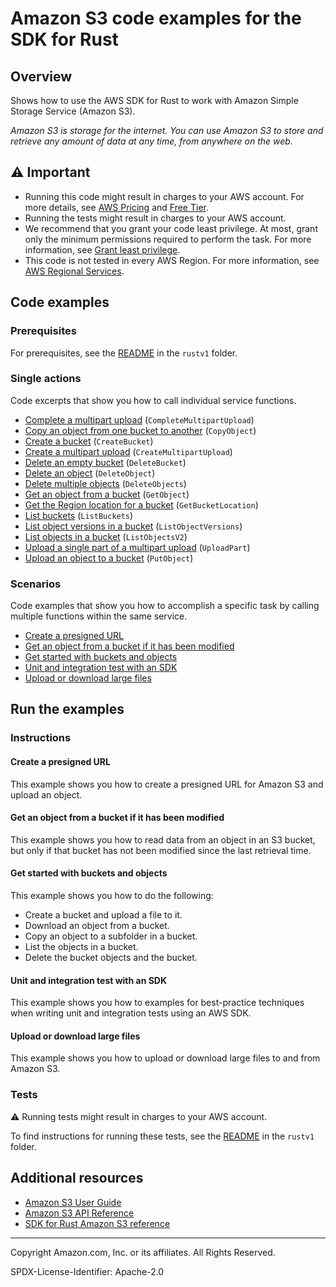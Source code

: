 # Amazon S3 code examples for the SDK for Rust

## Overview

Shows how to use the AWS SDK for Rust to work with Amazon Simple Storage Service (Amazon S3).

<!--custom.overview.start-->
<!--custom.overview.end-->

_Amazon S3 is storage for the internet. You can use Amazon S3 to store and retrieve any amount of data at any time, from anywhere on the web._

## ⚠ Important

* Running this code might result in charges to your AWS account. For more details, see [AWS Pricing](https://aws.amazon.com/pricing/) and [Free Tier](https://aws.amazon.com/free/).
* Running the tests might result in charges to your AWS account.
* We recommend that you grant your code least privilege. At most, grant only the minimum permissions required to perform the task. For more information, see [Grant least privilege](https://docs.aws.amazon.com/IAM/latest/UserGuide/best-practices.html#grant-least-privilege).
* This code is not tested in every AWS Region. For more information, see [AWS Regional Services](https://aws.amazon.com/about-aws/global-infrastructure/regional-product-services).

<!--custom.important.start-->
<!--custom.important.end-->

## Code examples

### Prerequisites

For prerequisites, see the [README](../../README.md#Prerequisites) in the `rustv1` folder.


<!--custom.prerequisites.start-->
<!--custom.prerequisites.end-->

### Single actions

Code excerpts that show you how to call individual service functions.

- [Complete a multipart upload](src/bin/s3-multipart-upload.rs#L136) (`CompleteMultipartUpload`)
- [Copy an object from one bucket to another](src/s3-service-lib.rs#L99) (`CopyObject`)
- [Create a bucket](src/s3-service-lib.rs#L156) (`CreateBucket`)
- [Create a multipart upload](src/bin/s3-multipart-upload.rs#L48) (`CreateMultipartUpload`)
- [Delete an empty bucket](src/s3-service-lib.rs#L23) (`DeleteBucket`)
- [Delete an object](src/bin/delete-object.rs#L30) (`DeleteObject`)
- [Delete multiple objects](src/s3-service-lib.rs#L31) (`DeleteObjects`)
- [Get an object from a bucket](src/bin/get-object.rs#L20) (`GetObject`)
- [Get the Region location for a bucket](src/bin/list-buckets.rs#L26) (`GetBucketLocation`)
- [List buckets](src/bin/list-buckets.rs#L26) (`ListBuckets`)
- [List object versions in a bucket](src/bin/list-object-versions.rs#L26) (`ListObjectVersions`)
- [List objects in a bucket](src/s3-service-lib.rs#L73) (`ListObjectsV2`)
- [Upload a single part of a multipart upload](src/bin/s3-multipart-upload.rs#L112) (`UploadPart`)
- [Upload an object to a bucket](src/s3-service-lib.rs#L137) (`PutObject`)

### Scenarios

Code examples that show you how to accomplish a specific task by calling multiple
functions within the same service.

- [Create a presigned URL](src/bin/put-object-presigned.rs)
- [Get an object from a bucket if it has been modified](src/bin/if-modified-since.rs)
- [Get started with buckets and objects](src/bin/s3-getting-started.rs)
- [Unit and integration test with an SDK](Cargo.toml)
- [Upload or download large files](src/bin/s3-multipart-upload.rs)


<!--custom.examples.start-->
<!--custom.examples.end-->

## Run the examples

### Instructions


<!--custom.instructions.start-->
<!--custom.instructions.end-->



#### Create a presigned URL

This example shows you how to create a presigned URL for Amazon S3 and upload an object.


<!--custom.scenario_prereqs.s3_Scenario_PresignedUrl.start-->
<!--custom.scenario_prereqs.s3_Scenario_PresignedUrl.end-->


<!--custom.scenarios.s3_Scenario_PresignedUrl.start-->
<!--custom.scenarios.s3_Scenario_PresignedUrl.end-->

#### Get an object from a bucket if it has been modified

This example shows you how to read data from an object in an S3 bucket, but only if that bucket has not been modified since the last retrieval time.


<!--custom.scenario_prereqs.s3_GetObject_IfModifiedSince.start-->
<!--custom.scenario_prereqs.s3_GetObject_IfModifiedSince.end-->


<!--custom.scenarios.s3_GetObject_IfModifiedSince.start-->
<!--custom.scenarios.s3_GetObject_IfModifiedSince.end-->

#### Get started with buckets and objects

This example shows you how to do the following:

- Create a bucket and upload a file to it.
- Download an object from a bucket.
- Copy an object to a subfolder in a bucket.
- List the objects in a bucket.
- Delete the bucket objects and the bucket.

<!--custom.scenario_prereqs.s3_Scenario_GettingStarted.start-->
<!--custom.scenario_prereqs.s3_Scenario_GettingStarted.end-->


<!--custom.scenarios.s3_Scenario_GettingStarted.start-->
<!--custom.scenarios.s3_Scenario_GettingStarted.end-->

#### Unit and integration test with an SDK

This example shows you how to examples for best-practice techniques when writing unit and integration tests using an AWS SDK.


<!--custom.scenario_prereqs.cross_Testing.start-->
<!--custom.scenario_prereqs.cross_Testing.end-->


<!--custom.scenarios.cross_Testing.start-->
<!--custom.scenarios.cross_Testing.end-->

#### Upload or download large files

This example shows you how to upload or download large files to and from Amazon S3.


<!--custom.scenario_prereqs.s3_Scenario_UsingLargeFiles.start-->
<!--custom.scenario_prereqs.s3_Scenario_UsingLargeFiles.end-->


<!--custom.scenarios.s3_Scenario_UsingLargeFiles.start-->
<!--custom.scenarios.s3_Scenario_UsingLargeFiles.end-->

### Tests

⚠ Running tests might result in charges to your AWS account.


To find instructions for running these tests, see the [README](../../README.md#Tests)
in the `rustv1` folder.



<!--custom.tests.start-->
<!--custom.tests.end-->

## Additional resources

- [Amazon S3 User Guide](https://docs.aws.amazon.com/AmazonS3/latest/userguide/Welcome.html)
- [Amazon S3 API Reference](https://docs.aws.amazon.com/AmazonS3/latest/API/Welcome.html)
- [SDK for Rust Amazon S3 reference](https://docs.rs/aws-sdk-s3/latest/aws_sdk_s3/)

<!--custom.resources.start-->
<!--custom.resources.end-->

---

Copyright Amazon.com, Inc. or its affiliates. All Rights Reserved.

SPDX-License-Identifier: Apache-2.0